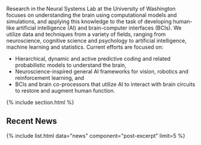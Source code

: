 ---
---
Research in the Neural Systems Lab at the University of Washington focuses on understanding the brain using computational models and simulations, and applying this knowledge to the task of developing human-like artificial intelligence (AI) and brain-computer interfaces (BCIs). We utilize data and techniques from a variety of fields, ranging from neuroscience, cognitive science and psychology to artificial intelligence, machine learning and statistics. Current efforts are focused on:
- Hierarchical, dynamic and active predictive coding and related probabilistic models to understand the brain,
- Neuroscience-inspired general AI frameworks for vision, robotics and reinforcement learning, and
- BCIs and brain co-processors that utilize AI to interact with brain circuits to restore and augment human function.


{% include section.html %}

## Recent News

{% include list.html data="news" component="post-excerpt" limit=5 %}
